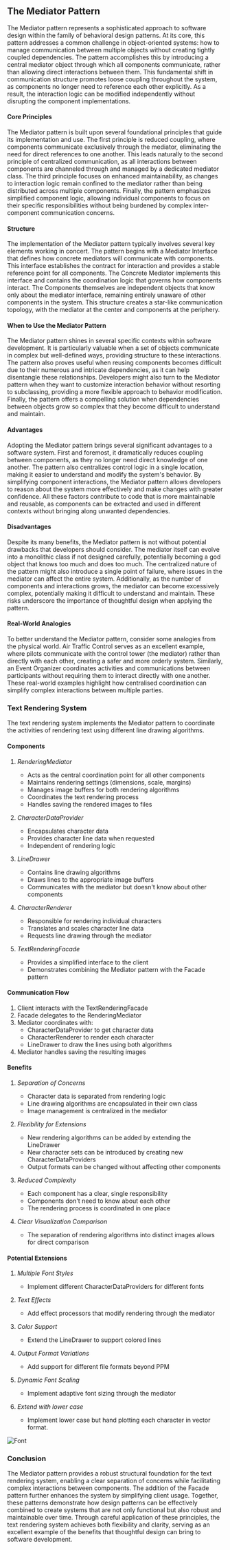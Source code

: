 
## The Mediator Pattern

The Mediator pattern represents a sophisticated approach to software design within the family of behavioral design patterns. At its core, this pattern addresses a common challenge in object-oriented systems: how to manage communication between multiple objects without creating tightly coupled dependencies. The pattern accomplishes this by introducing a central mediator object through which all components communicate, rather than allowing direct interactions between them. This fundamental shift in communication structure promotes loose coupling throughout the system, as components no longer need to reference each other explicitly. As a result, the interaction logic can be modified independently without disrupting the component implementations.


#### Core Principles

The Mediator pattern is built upon several foundational principles that guide its implementation and use. The first principle is reduced coupling, where components communicate exclusively through the mediator, eliminating the need for direct references to one another. This leads naturally to the second principle of centralized communication, as all interactions between components are channeled through and managed by a dedicated mediator class. The third principle focuses on enhanced maintainability, as changes to interaction logic remain confined to the mediator rather than being distributed across multiple components. Finally, the pattern emphasizes simplified component logic, allowing individual components to focus on their specific responsibilities without being burdened by complex inter-component communication concerns.

#### Structure

The implementation of the Mediator pattern typically involves several key elements working in concert. The pattern begins with a Mediator Interface that defines how concrete mediators will communicate with components. This interface establishes the contract for interaction and provides a stable reference point for all components. The Concrete Mediator implements this interface and contains the coordination logic that governs how components interact. The Components themselves are independent objects that know only about the mediator interface, remaining entirely unaware of other components in the system. This structure creates a star-like communication topology, with the mediator at the center and components at the periphery.

#### When to Use the Mediator Pattern

The Mediator pattern shines in several specific contexts within software development. It is particularly valuable when a set of objects communicate in complex but well-defined ways, providing structure to these interactions. The pattern also proves useful when reusing components becomes difficult due to their numerous and intricate dependencies, as it can help disentangle these relationships. Developers might also turn to the Mediator pattern when they want to customize interaction behavior without resorting to subclassing, providing a more flexible approach to behavior modification. Finally, the pattern offers a compelling solution when dependencies between objects grow so complex that they become difficult to understand and maintain.

#### Advantages

Adopting the Mediator pattern brings several significant advantages to a software system. First and foremost, it dramatically reduces coupling between components, as they no longer need direct knowledge of one another. The pattern also centralizes control logic in a single location, making it easier to understand and modify the system's behavior. By simplifying component interactions, the Mediator pattern allows developers to reason about the system more effectively and make changes with greater confidence. All these factors contribute to code that is more maintainable and reusable, as components can be extracted and used in different contexts without bringing along unwanted dependencies.

#### Disadvantages

Despite its many benefits, the Mediator pattern is not without potential drawbacks that developers should consider. The mediator itself can evolve into a monolithic class if not designed carefully, potentially becoming a god object that knows too much and does too much. The centralized nature of the pattern might also introduce a single point of failure, where issues in the mediator can affect the entire system. Additionally, as the number of components and interactions grows, the mediator can become excessively complex, potentially making it difficult to understand and maintain. These risks underscore the importance of thoughtful design when applying the pattern.

#### Real-World Analogies

To better understand the Mediator pattern, consider some analogies from the physical world.
Air Traffic Control serves as an excellent example, where pilots communicate with the control
tower (the mediator) rather than directly with each other, creating a safer and more orderly
system. Similarly, an Event Organizer coordinates activities and communications between participants
without requiring them to interact directly with one another. These real-world examples highlight
how centralised coordination can simplify complex interactions between multiple parties.


### Text Rendering System

The text rendering system implements the Mediator pattern to coordinate the activities
of rendering text using different line drawing algorithms.

#### Components

1. *RenderingMediator*
   - Acts as the central coordination point for all other components
   - Maintains rendering settings (dimensions, scale, margins)
   - Manages image buffers for both rendering algorithms
   - Coordinates the text rendering process
   - Handles saving the rendered images to files

2. *CharacterDataProvider*
   - Encapsulates character data
   - Provides character line data when requested
   - Independent of rendering logic

3. *LineDrawer*
   - Contains line drawing algorithms
   - Draws lines to the appropriate image buffers
   - Communicates with the mediator but doesn't know about other components

4. *CharacterRenderer*
   - Responsible for rendering individual characters
   - Translates and scales character line data
   - Requests line drawing through the mediator

5. *TextRenderingFacade*
   - Provides a simplified interface to the client
   - Demonstrates combining the Mediator pattern with the Facade pattern


#### Communication Flow

1. Client interacts with the TextRenderingFacade
2. Facade delegates to the RenderingMediator
3. Mediator coordinates with:
   - CharacterDataProvider to get character data
   - CharacterRenderer to render each character
   - LineDrawer to draw the lines using both algorithms
4. Mediator handles saving the resulting images


#### Benefits

1. *Separation of Concerns*
   - Character data is separated from rendering logic
   - Line drawing algorithms are encapsulated in their own class
   - Image management is centralized in the mediator

2. *Flexibility for Extensions*
   - New rendering algorithms can be added by extending the LineDrawer
   - New character sets can be introduced by creating new CharacterDataProviders
   - Output formats can be changed without affecting other components

3. *Reduced Complexity*
   - Each component has a clear, single responsibility
   - Components don't need to know about each other
   - The rendering process is coordinated in one place

4. *Clear Visualization Comparison*
   - The separation of rendering algorithms into distinct images allows for direct comparison


#### Potential Extensions

1. *Multiple Font Styles*
   - Implement different CharacterDataProviders for different fonts

2. *Text Effects*
   - Add effect processors that modify rendering through the mediator

3. *Color Support*
   - Extend the LineDrawer to support colored lines

4. *Output Format Variations*
   - Add support for different file formats beyond PPM

5. *Dynamic Font Scaling*
   - Implement adaptive font sizing through the mediator

6. *Extend with lower case*
   - Implement lower case but hand plotting each character in vector format.

![Font](font.jpg "How the font is layed out by vectors")


### Conclusion

The Mediator pattern provides a robust structural foundation for the text rendering system,
enabling a clear separation of concerns while facilitating complex interactions between components.
The addition of the Facade pattern further enhances the system by simplifying client usage.
Together, these patterns demonstrate how design patterns can be effectively combined to create
systems that are not only functional but also robust and maintainable over time. Through careful
application of these principles, the text rendering system achieves both flexibility and clarity,
serving as an excellent example of the benefits that thoughtful design can bring to software
development.

